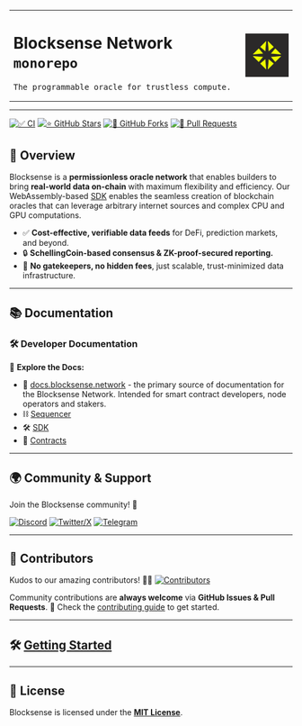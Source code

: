 <table align="center">
  <tr>
    <td valign="top">
      <h1>Blocksense Network <code>monorepo</code></h1>
      <pre>The programmable oracle for trustless compute.</pre>
    </td>
    <td valign="center">
      <a href="https://blocksense.network" target="_blank">
        <img src="./docs/assets/img/blocksense-logo.jpg" align="center" width="120">
      </a>
    </td>
  </tr>
</table>

---

[![✅ CI](https://github.com/blocksense-network/blocksense/actions/workflows/ci.yml/badge.svg)](https://github.com/blocksense-network/blocksense/actions)
[![⭐ GitHub Stars](https://img.shields.io/github/stars/blocksense-network/blocksense?style=social)](https://github.com/blocksense-network/blocksense/stargazers)
[![🍴 GitHub Forks](https://img.shields.io/github/forks/blocksense-network/blocksense?style=social)](https://github.com/blocksense-network/blocksense/network/members)
[![🚀 Pull Requests](https://img.shields.io/github/issues-pr/blocksense-network/blocksense)](https://github.com/blocksense-network/blocksense/pulls)

## 🚀 Overview

Blocksense is a **permissionless oracle network** that enables builders to bring **real-world data on-chain** with maximum flexibility and efficiency. Our WebAssembly-based [SDK](libs/sdk/README.md) enables the seamless creation of blockchain oracles that can leverage arbitrary internet sources and complex CPU and GPU computations.

- ✅ **Cost-effective, verifiable data feeds** for DeFi, prediction markets, and beyond.
- 🔒 **SchellingCoin-based consensus & ZK-proof-secured reporting.**
- 🔗 **No gatekeepers, no hidden fees**, just scalable, trust-minimized data infrastructure​​.

---

## 📚 Documentation

### 🛠 Developer Documentation

📖 **Explore the Docs:**

- 📌 [docs.blocksense.network](https://docs.blocksense.network/) - the primary source of documentation for the Blocksense Network. Intended for smart contract developers, node operators and stakers.
- ⛓ [Sequencer](apps/sequencer/README.md)
- 🛠 [SDK](libs/sdk/README.md)
- 📜 [Contracts](libs/ts/contracts/README.md)

---

## 🌍 Community & Support

Join the Blocksense community! 🎉

[![Discord](https://img.shields.io/badge/Discord-5865F2?logo=discord&logoColor=white&style=for-the-badge)](https://discord.gg/blocksense)
[![Twitter/X](https://img.shields.io/badge/X-000000?logo=x&logoColor=white&style=for-the-badge)](https://x.com/blocksense_)
[![Telegram](https://img.shields.io/badge/Telegram-26A5E4?logo=telegram&logoColor=white&style=for-the-badge)](https://t.me/BlocksenseNetwork)

---

## 👥 Contributors

Kudos to our amazing contributors! 🚀🎉
[![Contributors](https://contrib.rocks/image?repo=blocksense-network/blocksense)](https://github.com/blocksense-network/blocksense/graphs/contributors)

Community contributions are **always welcome** via **GitHub Issues & Pull Requests**.
📝 Check the [contributing guide](./.github/CONTRIBUTING.md) to get started.

---

## 🛠 [Getting Started](./.github/SETUP.md)

---

## 📜 License

Blocksense is licensed under the **[MIT License](LICENSE)**.

